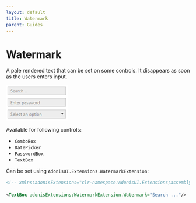 ```yaml
---
layout: default
title: Watermark
parent: Guides
---
```


# Watermark

A pale rendered text that can be set on some controls. It disappears as soon as the users enters input.

![Watermark examples](../../img/adonis-demo-watermark-light.png)

Available for following controls:
- `ComboBox`
- `DatePicker`
- `PasswordBox`
- `TextBox`

Can be set using `AdonisUI.Extensions.WatermarkExtension`:

```xml
<!-- xmlns:adonisExtensions="clr-namespace:AdonisUI.Extensions;assembly=AdonisUI" -->

<TextBox adonisExtensions:WatermarkExtension.Watermark="Search ..."/>
```

